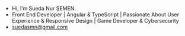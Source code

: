- Hi, I’m Sueda Nur ŞEMEN.
- Front End Developer | Angular & TypeScript | Passionate About User Experience & Responsive Design | Game Developer & Cybersecurity
- suedasmn@gmail.com
<!-- 💞️ I’m looking to collaborate on ...>
<!---- 😄 Pronouns: ...
- ⚡ Fun fact: ...>

<!---
suedasmn/suedasmn is a ✨ special ✨ repository because its `README.md` (this file) appears on your GitHub profile.
You can click the Preview link to take a look at your changes.
--->
